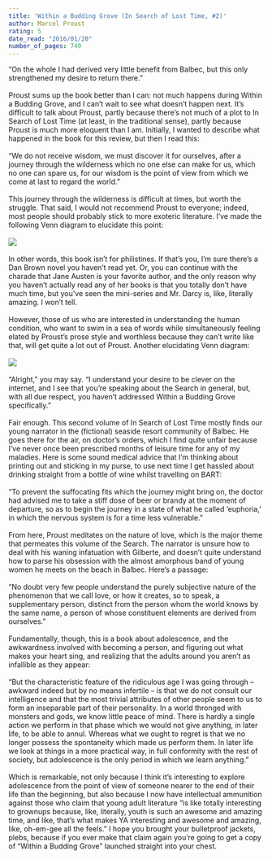 ```yaml
---
title: 'Within a Budding Grove (In Search of Lost Time, #2)'
author: Marcel Proust
rating: 5
date_read: "2016/01/20"
number_of_pages: 749
---
```


“On the whole I had derived very little benefit from Balbec, but this only strengthened my desire to return there.”<br/><br/>Proust sums up the book better than I can: not much happens during Within a Budding Grove, and I can’t wait to see what doesn’t happen next. It’s difficult to talk about Proust, partly because there’s not much of a plot to In Search of Lost Time (at least, in the traditional sense), partly because Proust is much more eloquent than I am. Initially, I wanted to describe what happened in the book for this review, but then I read this:<br/><br/>“We do not receive wisdom, we must discover it for ourselves, after a journey through the wilderness which no one else can make for us, which no one can spare us, for our wisdom is the point of view from which we come at last to regard the world.”<br/><br/>This journey through the wilderness is difficult at times, but worth the struggle. That said, I would not recommend Proust to everyone; indeed, most people should probably stick to more exoteric literature. I’ve made the following Venn diagram to elucidate this point:<br/><br/><img src="http://i.imgur.com/vChW2wz.jpg"><br/><br/>In other words, this book isn’t for philistines. If that’s you, I’m sure there’s a Dan Brown novel you haven’t read yet. Or, you can continue with the charade that Jane Austen is your favorite author, and the only reason why you haven’t actually read any of her books is that you totally don’t have much time, but you’ve seen the mini-series and Mr. Darcy is, like, literally amazing. I won’t tell.<br/><br/>However, those of us who are interested in understanding the human condition, who want to swim in a sea of words while simultaneously feeling elated by Proust’s prose style and worthless because they can’t write like that, will get quite a lot out of Proust. Another elucidating Venn diagram:<br/><br/><img src="http://i.imgur.com/OxuJMxS.jpg"><br/><br/>“Alright,” you may say. “I understand your desire to be clever on the internet, and I see that you’re speaking about the Search in general, but, with all due respect, you haven’t addressed Within a Budding Grove specifically.”<br/><br/>Fair enough. This second volume of In Search of Lost Time mostly finds our young narrator in the (fictional) seaside resort community of Balbec. He goes there for the air, on doctor’s orders, which I find quite unfair because I’ve never once been prescribed months of leisure time for any of my maladies. Here is some sound medical advice that I’m thinking about printing out and sticking in my purse, to use next time I get hassled about drinking straight from a bottle of wine whilst travelling on BART:<br/><br/>“To prevent the suffocating fits which the journey might bring on, the doctor had advised me to take a stiff dose of beer or brandy at the moment of departure, so as to begin the journey in a state of what he called ‘euphoria,’ in which the nervous system is for a time less vulnerable.”<br/><br/>From here, Proust meditates on the nature of love, which is the major theme that permeates this volume of the Search. The narrator is unsure how to deal with his waning infatuation with Gilberte, and doesn’t quite understand how to parse his obsession with the almost amorphous band of young women he meets on the beach in Balbec. Here’s a passage:<br/><br/>“No doubt very few people understand the purely subjective nature of the phenomenon that we call love, or how it creates, so to speak, a supplementary person, distinct from the person whom the world knows by the same name, a person of whose constituent elements are derived from ourselves.”<br/><br/>Fundamentally, though, this is a book about adolescence, and the awkwardness involved with becoming a person, and figuring out what makes your heart sing, and realizing that the adults around you aren’t as infallible as they appear:<br/><br/>“But the characteristic feature of the ridiculous age I was going through – awkward indeed but by no means infertile – is that we do not consult our intelligence and that the most trivial attributes of other people seem to us to form an inseparable part of their personality. In a world thronged with monsters and gods, we know little peace of mind. There is hardly a single action we perform in that phase which we would not give anything, in later life, to be able to annul. Whereas what we ought to regret is that we no longer possess the spontaneity which made us perform them. In later life we look at things in a more practical way, in full conformity with the rest of society, but adolescence is the only period in which we learn anything.”<br/><br/>Which is remarkable, not only because I think it’s interesting to explore adolescence from the point of view of someone nearer to the end of their life than the beginning, but also because I now have intellectual ammunition against those who claim that young adult literature “is like totally interesting to grownups because, like, literally, youth is such an awesome and amazing time, and like, that’s what makes YA interesting and awesome and amazing, like, oh-em-gee all the feels.” I hope you brought your bulletproof jackets, plebs, because if you ever make that claim again you’re going to get a copy of “Within a Budding Grove” launched straight into your chest.
